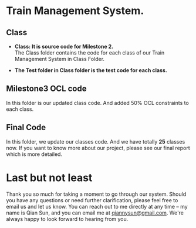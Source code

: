 # Train Management System.
## Class
- **Class: It is source code for Milestone 2.**  
The Class folder contains the code for each class of our Train Management System in Class Folder.  

- **The Test folder in Class folder is the test code for each class.**

## Milestone3 OCL code
In this folder is our updated class code. And added 50% OCL constraints to each class.  

## Final Code
In this folder, we update our classes code. And we have totally **25** classes now. If you want to know more about our project, please see our final report which is more detailed.

# Last but not least
Thank you so much for taking a moment to go through our system. Should you have any questions or need further clarification, please feel free to email us and let us know. You can reach out to me directly at any time – my name is Qian Sun, and you can email me at qiannysun@gmail.com. We're always happy to look forward to hearing from you.
